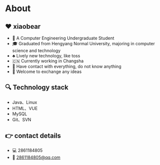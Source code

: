 # About 

## :heart: xiaobear
- :school_satchel: A Computer Engineering Undergraduate Student
- :mortar_board: Graduated from Hengyang Normal University, majoring in computer science and technology
- :clubs:  Lively new technology, like toss
- :cn: Currently working in Changsha
- :balloon: Have contact with everything, do not know anything
- :rocket: Welcome to exchange any ideas

## :mag: Technology stack
- Java、Linux
- HTML、VUE
- MySQL
- Git、SVN

## :point_right: contact details
- :computer: 2861184805
- :email: 2861184805@qq.com
